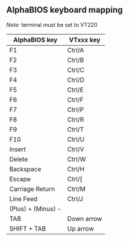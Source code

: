 ## AlphaBIOS keyboard mapping

*Note:* terminal must be set to VT220

| AlphaBIOS key      | VTxxx key  |
|--------------------|------------|
| F1                 | Ctrl/A     |
| F2                 | Ctrl/B     |
| F3                 | Ctrl/C     |
| F4                 | Ctrl/D     |
| F5                 | Ctrl/E     |
| F6                 | Ctrl/F     |
| F7                 | Ctrl/P     |
| F8                 | Ctrl/R     |
| F9                 | Ctrl/T     |
| F10                | Ctrl/U     |
| Insert             | Ctrl/V     |
| Delete             | Ctrl/W     |
| Backspace          | Ctrl/H     |
| Escape             | Ctrl/[     |
| Carriage Return    | Ctrl/M     |
| Line Feed          | Ctrl/J     |
| (Plus) + (Minus) - |            |
| TAB                | Down arrow |
| SHIFT + TAB        | Up arrow   |